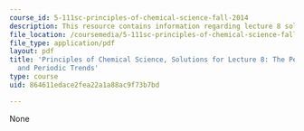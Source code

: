 ```yaml
---
course_id: 5-111sc-principles-of-chemical-science-fall-2014
description: This resource contains information regarding lecture 8 solution.
file_location: /coursemedia/5-111sc-principles-of-chemical-science-fall-2014/864611edace2fea22a1a88ac9f73b7bd_MIT5_111F14_Lec08Soln.pdf
file_type: application/pdf
layout: pdf
title: 'Principles of Chemical Science, Solutions for Lecture 8: The Periodic Table
  and Periodic Trends'
type: course
uid: 864611edace2fea22a1a88ac9f73b7bd

---
```

None